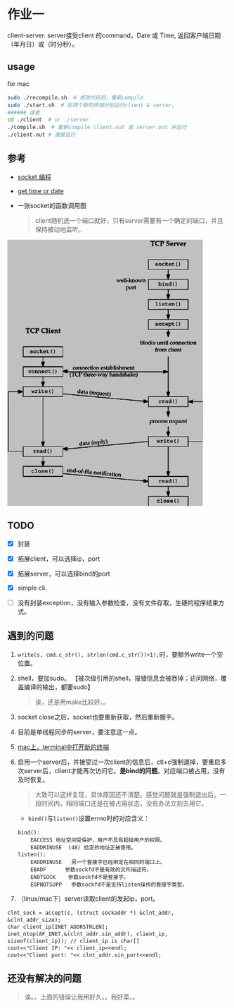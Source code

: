 
# 作业一

client-server. server接受client 的command，Date 或 Time,
返回客户端日期（年月日）或（时分秒）。

## usage

for mac

```sh
sudo ./recompile.sh  # 修改代码后，重新compile
sudo ./start.sh  # 在两个新的终端分别运行client & server。
###### 或者
cd ./client  # or ./server
./compile.sh  # 重新compile client.out 或 server.out 并运行
./client.out # 直接运行
```

## 参考

 * [socket 编程](https://blog.csdn.net/u011467458/article/details/52585457)

 * [get time or date](http://en.cppreference.com/w/cpp/chrono/c/strftime)

 * 一张socket的函数调用图

   > client随机选一个端口就好，只有server需要有一个确定的端口，并且保持被动地监听。

![Client Server Model](./tcp.gif)

## TODO

- [x] 封装

- [x] 拓展client，可以选择ip，port

- [x] 拓展server，可以选择bind的port

- [x] simple cli.

- [ ] 没有封装exception，没有输入参数检查，没有文件存取，生硬的程序结束方式。

## 遇到的问题

1. `write(s, cmd.c_str(), strlen(cmd.c_str())+1);`时，要额外write一个空位置。

2. shell，要加sudo。
【被次级引用的shell，报错信息会被吞掉；访问网络，覆盖编译的输出，都要sudo】

    > 诶，还是用make比较好。。

3. socket close之后，socket也要重新获取，然后重新握手。

4. 目前是单线程同步的server，要注意这一点。

5. [mac上，terminal中打开新的终端](https://www.zhihu.com/question/36743280)

6. 启用一个server后，并接受过一次client的信息后，ctl+c强制退掉，要重启多次server后，client才能再次访问它。**是bind的问题**。对应端口被占用，没有及时恢复。

    > 大致可以这样复现，具体原因还不清楚。感觉问题就是强制退出后，一段时间内，相同端口还是在被占用状态，没有办法立刻去用它。

	* `bind()`与`listen()`设置errno时的对应含义：

	```
	bind():
		EACCESS 地址空间受保护，用户不具有超级用户的权限。
		EADDRINUSE  (48) 给定的地址正被使用。
	listen():
		EADDRINUSE   另一个套接字已经绑定在相同的端口上。
		EBADF      参数sockfd不是有效的文件描述符。
		ENOTSOCK    参数sockfd不是套接字。
		EOPNOTSUPP   参数sockfd不是支持listen操作的套接字类型。
	```

7. （linux/mac下）server读取client的发起ip，port。

```
clnt_sock = accept(s, (struct sockaddr *) &clnt_addr, &clnt_addr_size);
char client_ip[INET_ADDRSTRLEN];
inet_ntop(AF_INET,&(clnt_addr.sin_addr), client_ip, sizeof(client_ip)); // client_ip is char[]
cout<<"Client IP: "<< client_ip<<endl;
cout<<"Client port: "<< clnt_addr.sin_port<<endl;
```

## 还没有解决的问题

> 诶。。上面的错误让我用好久。。我好菜。。

